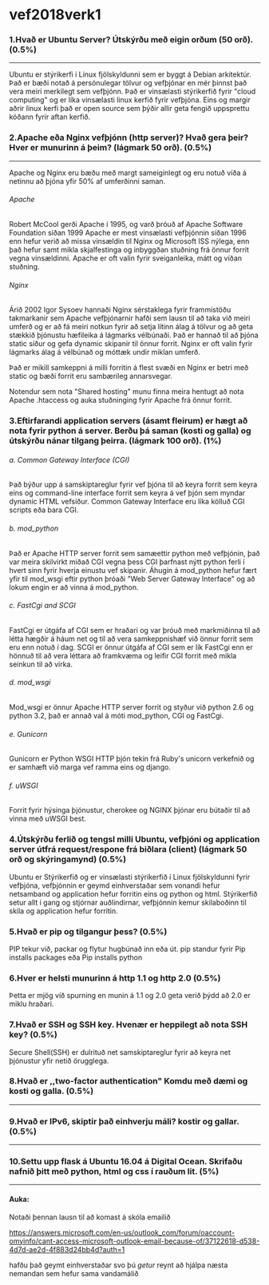# vef2018verk1

### 1.Hvað er Ubuntu Server? Útskýrðu með eigin orðum (50 orð). (0.5%)
---------
Ubuntu er stýrikerfi í Linux fjölskyldunni sem er byggt á Debian arkitektúr.
Það er bæði notað á persónulegar tölvur og vefþjónar en mér þinnst það vera meiri merkilegt sem vefþjónn.
Það er vinsælasti stýrikerfið fyrir "cloud computing" og er líka vinsælasti linux kerfið fyrir vefþjóna.
Eins og margir aðrir linux kerfi það er open source sem þýðir allir geta fengið uppsprettu kóðann fyrir aftan kerfið.
### 2.Apache eða Nginx vefþjónn (http server)? Hvað gera þeir? Hver er munurinn á þeim? (lágmark 50 orð). (0.5%)
---------
Apache og Nginx eru bæðu með margt sameiginlegt og eru notuð víða á netinnu að þjóna yfir 50% af umferðinni saman.
###### Apache
Robert McCool gerði Apache í 1995, og varð þróuð af Apache Software Foundation síðan 1999
Apache er mest vinsælasti vefþjónnin síðan 1996 enn hefur verið að missa vinsældin til Nginx og Microsoft ISS nýlega, enn það hefur samt mikla skjalfestinga og inbyggðan stuðning frá önnur forrit vegna vinsældinni.
Apache er oft valin fyrir sveiganleika, mátt og víðan stuðning.

###### Nginx
Árið 2002 Igor Sysoev hannaði Nginx sérstaklega fyrir frammistöðu takmarkanir sem Apache vefþjónarnir hafði sem lausn til að taka við meiri umferð og er að fá meiri notkun fyrir að setja lítinn álag á tölvur og að geta stækkið þjónustu hæfileika á lágmarks vélbúnaði.
Það er hannað til að þjóna static síður og gefa dynamic skipanir til önnur forrit.
Nginx er oft valin fyrir lágmarks álag á vélbúnað og móttæk undir miklan umferð.

Það er mikill samkeppni á milli forritin á flest svæði en Nginx er betri með static og bæði forrit eru sambærileg annarsvegar.

Notendur sem nota "Shared hosting" munu finna meira hentugt að nota Apache .htaccess og auka stuðninging fyrir Apache frá önnur forrit.

### 3.Eftirfarandi application servers (ásamt fleirum) er hægt að nota fyrir python á server. Berðu þá saman (kosti og galla) og útskýrðu nánar tilgang þeirra. (lágmark 100 orð). (1%)
###### a. Common Gateway Interface (CGI)
Það býður upp á samskiptareglur fyrir vef þjóna til að keyra forrit sem keyra eins og command-line interface forrit sem keyra á vef þjón sem myndar dynamic HTML vefsíður. Common Gateway Interface eru líka kölluð CGI scripts eða bara CGI.
###### b. mod_python
Það er Apache HTTP server forrit sem samæettir python með vefþjónin, það var meira skilvirkt miðað CGI vegna þess CGI þarfnast nýtt python ferli í hvert sinn fyrir hverja einustu vef skipanir.
Áhugin á mod_python hefur fært yfir til mod_wsgi eftir python þróaði "Web Server Gateway Interface" og að lokum engin er að vinna á mod_python.
###### c. FastCgi and SCGI
FastCgi er útgáfa af CGI sem er hraðari og var þróuð með markmiðinna til að létta hægðir á háum net og til að vera samkeppnishæf við önnur forrit sem eru enn notuð í dag.
SCGI er önnur útgáfa af CGI sem er lík FastCgi enn er hönnuð til að vera léttara að framkvæma og leifir CGI forrit með mikla seinkun til að virka.
###### d. mod_wsgi
Mod_wsgi er önnur Apache HTTP server forrit og styður við python 2.6 og python 3.2, það er annað val á móti mod_python, CGI og FastCgi.
###### e. Gunicorn
Gunicorn er Python WSGI HTTP þjón tekin frá Ruby's unicorn verkefnið og er samhæft við marga vef ramma eins og django.
###### f. uWSGI
Forrit fyrir hýsinga þjónustur, cherokee og NGINX þjónar eru bútaðir til að vinna með uWSGI best.

### 4.Útskýrðu ferlið og tengsl milli Ubuntu, vefþjóni og application server útfrá request/respone frá biðlara (client) (lágmark 50 orð og skýringamynd) (0.5%)
Ubuntu er Stýrikerfið og er vinsælasti stýrikerfið í Linux fjölskyldunni fyrir vefþjóna, vefþjónnin er geymd einhverstaðar sem vonandi hefur netsamband og application hefur forritin eins og python og html. 
Stýrikerfið setur allt í gang og stjórnar auðlindirnar, vefþjónnin kemur skilaboðinn til skila og application hefur forritin.
### 5.Hvað er pip og tilgangur þess? (0.5%)
PIP tekur við, packar og flytur hugbúnað inn eða út.
pip standur fyrir Pip installs packages eða Pip installs python
### 6.Hver er helsti munurinn á http 1.1 og http 2.0 (0.5%)
Þetta er mjög víð spurning en munin á 1.1 og 2.0 geta verið þýdd að 2.0 er miklu hraðari.

### 7.Hvað er SSH og SSH key. Hvenær er heppilegt að nota SSH key? (0.5%)
Secure Shell(SSH) er dulrituð net samskiptareglur fyrir að keyra net þjónustur yfir netið örugglega.


### 8.Hvað er ,,two-factor authentication" Komdu með dæmi og kosti og galla. (0.5%)
---------

### 9.Hvað er IPv6, skiptir það einhverju máli? kostir og gallar. (0.5%)
---------

### 10.Settu upp flask á Ubuntu 16.04 á Digital Ocean. Skrifaðu nafnið þitt með python, html og css í rauðum lit. (5%)
---------

#### Auka:
Notaði þennan lausn til að komast á skóla emailið

https://answers.microsoft.com/en-us/outlook_com/forum/oaccount-omyinfo/cant-access-microsoft-outlook-email-because-of/37122618-d538-4d7d-ae2d-4f883d24bb4d?auth=1

hafðu það geymt einhverstaðar svo þú *getur* reynt að hjálpa næsta nemandan sem hefur sama vandamálið
